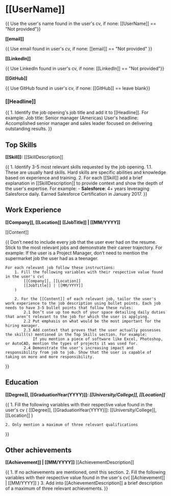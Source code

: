 # [[UserName]]
{{ Use the user's name found in the user's cv, if none: [[UserName]] == "Not provided"}}

**[[email]]**

{{ Use email found in user's cv, if none: [[email]] == "Not provided" }}

**[[LinkedIn]]**

{{ Use LinkedIn found in user's cv, if none: [[LinkedIn]] == "Not provided"}}

**[[GitHub]]**

{{ Use GitHub found in user's cv, if none: [[GitHub]] == leave blank}}


### [[Headline]]

{{
    1. Identify the job opening's job title and add it to [[Headline]]. For example:
        Job title: Senior manager (Americas)
        User's headline: Accomplished senior manager and sales leader focused on delivering outstanding results.
}}

## Top Skills
**[[Skill]]:** [[SkillDescription]]

{{
    1. Identify 3-5 most relevant skills requested by the job opening.
        1.1. These are usually hard skills. Hard skills are specific abilities and knowledge based on experience and training.
    2. For each [[Skill]] add a brief explanation in [[SkillDescription]] to provide context and show the depth of the user's expertise. For example:
        - **Salesforce**: 4+ years leveraging Salesforce daily. Earned Salesforce Certification in January 2017.
}}

## Work Experience
**[[Company]], [[Location]]**
**[[JobTitle]] | [[MM/YYYY]]**

[[Content]]

{{
    Don’t need to include every job that the user ever had on the resume. Stick to the most relevant jobs and demonstrate their career trajectory. 
        For example:
            If the user is a Project Manager, don’t need to mention the supermarket job the user had as a teenager.

    For each relevant job follow these instructions:
        1. Fill the following variables with their respective value found in the user's cv(
            [[Company]], [[Location]]
            [[JobTitle]] | [[MM/YYYY]]
        )
        
        2. For the [[Content]] of each relevant job, tailor the user's work experience to the job description using bullet points. Each job needs to have 3-5 bullet points that follow these rules:
            2.1 Don’t use up too much of your space detailing daily duties that aren’t relevant to the job for which the user is applying.
            2.2 Put emphasis on what would be the most important for the hiring manager.
            2.3 Add context that proves that the user actually possesses the skill(s) mentioned in the Top Skills section. For example:
                If you mention a piece of software like Excel, Photoshop, or AutoCAD, mention the types of projects it was used for.
            2.4 Demonstrate the user's increasing impact and responsibility from job to job. Show that the user is capable of taking on more and more responsibility.
}}

## Education
**[[Degree]], [[GraduationYear(YYYY)]]: _[[University/College]], [[Location]]_**

{{
    1. Fill the following variables with their respective value found in the user's cv (
        [[Degree]], [[GraduationYear(YYYY)]]: [[University/College]], [[Location]]
    )

    2. Only mention a maximum of three relevant qualifications

}}

## Other achievements
**[[Achievement]] | [[MM/YYYY]]**
[[AchievementDescription]]

{{  1. If no achievements are mentioned, omit this section.
    2. Fill the following variables with their respective value found in the user's cv(
        [[Achievement]] | [[MM/YYYY]]
    )
    3. Add into [[AchievementDescription]] a brief description of a maximum of three relevant achievements.
}}